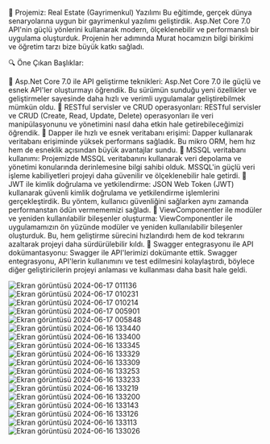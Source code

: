 📌 Projemiz: Real Estate (Gayrimenkul) Yazılımı
Bu eğitimde, gerçek dünya senaryolarına uygun bir gayrimenkul yazılımı geliştirdik. Asp.Net Core 7.0 API'nin güçlü yönlerini kullanarak modern, ölçeklenebilir ve performanslı bir uygulama oluşturduk. Projenin her adımında Murat hocamızın bilgi birikimi ve öğretim tarzı bize büyük katkı sağladı.

🔍 Öne Çıkan Başlıklar:

📌 Asp.Net Core 7.0 ile API geliştirme teknikleri: Asp.Net Core 7.0 ile güçlü ve esnek API'ler oluşturmayı öğrendik. Bu sürümün sunduğu yeni özellikler ve geliştirmeler sayesinde daha hızlı ve verimli uygulamalar geliştirebilmek mümkün oldu.
📌 RESTful servisler ve CRUD operasyonları: RESTful servisler ve CRUD (Create, Read, Update, Delete) operasyonları ile veri manipülasyonunu ve yönetimini nasıl daha etkin hale getirebileceğimizi öğrendik.
📌 Dapper ile hızlı ve esnek veritabanı erişimi: Dapper kullanarak veritabanı erişiminde yüksek performans sağladık. Bu mikro ORM, hem hız hem de esneklik açısından büyük avantajlar sundu.
📌 MSSQL veritabanı kullanımı: Projemizde MSSQL veritabanını kullanarak veri depolama ve yönetimi konularında derinlemesine bilgi sahibi olduk. MSSQL'in güçlü veri işleme kabiliyetleri projeyi daha güvenilir ve ölçeklenebilir hale getirdi.
📌 JWT ile kimlik doğrulama ve yetkilendirme: JSON Web Token (JWT) kullanarak güvenli kimlik doğrulama ve yetkilendirme işlemlerini gerçekleştirdik. Bu yöntem, kullanıcı güvenliğini sağlarken aynı zamanda performanstan ödün vermememizi sağladı.
📌 ViewComponentler ile modüler ve yeniden kullanılabilir bileşenler oluşturma: ViewComponentler ile uygulamamızın ön yüzünde modüler ve yeniden kullanılabilir bileşenler oluşturduk. Bu, hem geliştirme sürecini hızlandırdı hem de kod tekrarını azaltarak projeyi daha sürdürülebilir kıldı.
📌 Swagger entegrasyonu ile API dokümantasyonu: Swagger ile API'lerimizi dokümante ettik. Swagger entegrasyonu, API'lerin kullanımını ve test edilmesini kolaylaştırdı, böylece diğer geliştiricilerin projeyi anlaması ve kullanması daha basit hale geldi.


![Ekran görüntüsü 2024-06-17 011136](https://github.com/MRCERYANCI/RealEstate_Dapper_Api/assets/98846167/cfa10927-7346-440a-b5b5-7e7b2022119a)
![Ekran görüntüsü 2024-06-17 010231](https://github.com/MRCERYANCI/RealEstate_Dapper_Api/assets/98846167/b7f987bb-649e-4a48-8b45-0e42f62cfc26)
![Ekran görüntüsü 2024-06-17 010214](https://github.com/MRCERYANCI/RealEstate_Dapper_Api/assets/98846167/331af9e7-943d-4bbc-8cc3-1b3f85578343)
![Ekran görüntüsü 2024-06-17 005901](https://github.com/MRCERYANCI/RealEstate_Dapper_Api/assets/98846167/e6fb49a9-e178-4ee1-8bd4-ff2a221a43d7)
![Ekran görüntüsü 2024-06-17 005848](https://github.com/MRCERYANCI/RealEstate_Dapper_Api/assets/98846167/af64fe3d-4822-481c-99f3-0ba916b00573)
![Ekran görüntüsü 2024-06-16 133440](https://github.com/MRCERYANCI/RealEstate_Dapper_Api/assets/98846167/27488492-8e2c-40b2-b1c2-063352f1edf6)
![Ekran görüntüsü 2024-06-16 133400](https://github.com/MRCERYANCI/RealEstate_Dapper_Api/assets/98846167/89b6efbf-c8ca-41d1-ac08-24e8d2ff0066)
![Ekran görüntüsü 2024-06-16 133345](https://github.com/MRCERYANCI/RealEstate_Dapper_Api/assets/98846167/79ed822f-3072-4429-a369-5846aec5fc56)
![Ekran görüntüsü 2024-06-16 133329](https://github.com/MRCERYANCI/RealEstate_Dapper_Api/assets/98846167/b81c7b9a-ad43-4efe-a2e8-48f78d8c18e0)
![Ekran görüntüsü 2024-06-16 133309](https://github.com/MRCERYANCI/RealEstate_Dapper_Api/assets/98846167/4fc8590f-875c-4d1c-8e39-aecacf426c99)
![Ekran görüntüsü 2024-06-16 133253](https://github.com/MRCERYANCI/RealEstate_Dapper_Api/assets/98846167/09e957fd-499e-447a-b327-4b5b5349faf4)
![Ekran görüntüsü 2024-06-16 133233](https://github.com/MRCERYANCI/RealEstate_Dapper_Api/assets/98846167/533ac973-2451-459d-b6c1-17b28bd0608e)
![Ekran görüntüsü 2024-06-16 133219](https://github.com/MRCERYANCI/RealEstate_Dapper_Api/assets/98846167/319f92c8-86f7-4360-ad9f-df75b80b2e13)
![Ekran görüntüsü 2024-06-16 133200](https://github.com/MRCERYANCI/RealEstate_Dapper_Api/assets/98846167/c7ead285-680d-439d-9417-f12893082198)
![Ekran görüntüsü 2024-06-16 133143](https://github.com/MRCERYANCI/RealEstate_Dapper_Api/assets/98846167/be9601b7-d382-4c9a-ac24-0cb5e3fb143a)
![Ekran görüntüsü 2024-06-16 133126](https://github.com/MRCERYANCI/RealEstate_Dapper_Api/assets/98846167/b8dab570-e873-44ed-972d-60f261c1fffd)
![Ekran görüntüsü 2024-06-16 133113](https://github.com/MRCERYANCI/RealEstate_Dapper_Api/assets/98846167/6741c6c4-bd87-4842-b718-07359d41df60)
![Ekran görüntüsü 2024-06-16 133026](https://github.com/MRCERYANCI/RealEstate_Dapper_Api/assets/98846167/cac4742a-74b3-4738-86c8-79c9673c133d)
